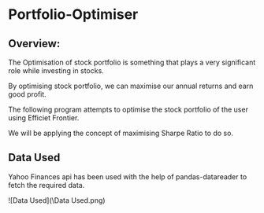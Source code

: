 # Portfolio-Optimiser

## Overview:
The Optimisation of stock portfolio is something that plays a very significant role while investing in stocks.

By optimising stock portfolio, we can maximise our annual returns and earn good profit.

The following program attempts to optimise the stock portfolio of the user using Efficiet Frontier.

We will be applying the concept of maximising Sharpe Ratio to do so.

## Data Used

Yahoo Finances api has been used with the help of pandas-datareader to fetch the required data.

![Data Used](\Data Used.png)
